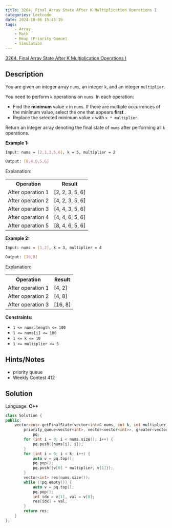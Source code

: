 ```yaml
---
title: 3264. Final Array State After K Multiplication Operations I
categories: Leetcode
date: 2024-10-06 15:43:19
tags:
    - Array
    - Math
    - Heap (Priority Queue)
    - Simulation
---
```


[3264. Final Array State After K Multiplication Operations I](https://leetcode.com/problems/final-array-state-after-k-multiplication-operations-i/description/)

## Description

You are given an integer array `nums`, an integer `k`, and an integer `multiplier`.

You need to perform `k` operations on `nums`. In each operation:

- Find the **minimum**  value `x` in `nums`. If there are multiple occurrences of the minimum value, select the one that appears **first** .
- Replace the selected minimum value `x` with `x * multiplier`.

Return an integer array denoting the final state of `nums` after performing all `k` operations.

**Example 1:**

```bash
Input: nums = [2,1,3,5,6], k = 5, multiplier = 2

Output: [8,4,6,5,6]
```

Explanation:

<table><tbody><tr><th>Operation</th><th>Result</th></tr><tr><td>After operation 1</td><td>[2, 2, 3, 5, 6]</td></tr><tr><td>After operation 2</td><td>[4, 2, 3, 5, 6]</td></tr><tr><td>After operation 3</td><td>[4, 4, 3, 5, 6]</td></tr><tr><td>After operation 4</td><td>[4, 4, 6, 5, 6]</td></tr><tr><td>After operation 5</td><td>[8, 4, 6, 5, 6]</td></tr></tbody></table>

**Example 2:**

```bash
Input: nums = [1,2], k = 3, multiplier = 4

Output: [16,8]
```

Explanation:

<table><tbody><tr><th>Operation</th><th>Result</th></tr><tr><td>After operation 1</td><td>[4, 2]</td></tr><tr><td>After operation 2</td><td>[4, 8]</td></tr><tr><td>After operation 3</td><td>[16, 8]</td></tr></tbody></table>

**Constraints:**

- `1 <= nums.length <= 100`
- `1 <= nums[i] <= 100`
- `1 <= k <= 10`
- `1 <= multiplier <= 5`

## Hints/Notes

- priority queue
- Weekly Contest 412

## Solution

Language: **C++**

```C++
class Solution {
public:
    vector<int> getFinalState(vector<int>& nums, int k, int multiplier) {
        priority_queue<vector<int>, vector<vector<int>>, greater<vector<int>>>
            pq;
        for (int i = 0; i < nums.size(); i++) {
            pq.push({nums[i], i});
        }
        for (int i = 0; i < k; i++) {
            auto v = pq.top();
            pq.pop();
            pq.push({v[0] * multiplier, v[1]});
        }
        vector<int> res(nums.size());
        while (!pq.empty()) {
            auto v = pq.top();
            pq.pop();
            int idx = v[1], val = v[0];
            res[idx] = val;
        }
        return res;
    }
};
```
